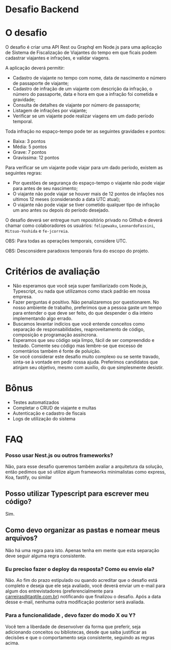 # Desafio Backend

# O desafio

O desafio é criar uma API Rest ou Graphql em Node.js para uma aplicação de Sistema de Fiscalização de Viajantes do tempo em que ficais podem cadastrar viajantes e infrações, e validar viagens.

A aplicação deverá permitir:

- Cadastro de viajante no tempo com nome, data de nascimento e número de passaporte de viajante;
- Cadastro de infração de um viajante com descrição da infração, o número do passaporte, data e hora em que a infração foi cometida e gravidade;
- Consulta de detalhes de viajante por número de passaporte;
- Listagem de infrações por viajante;
- Verificar se um viajante pode realizar viagens em um dado período temporal.

Toda infração no espaço-tempo pode ter as seguintes gravidades e pontos:

- Baixa: 3 pontos
- Média: 5 pontos
- Grave: 7 pontos
- Gravíssima: 12 pontos

Para verificar se um viajante pode viajar para um dado período, existem as seguintes regras:

- Por questões de segurança do espaço-tempo o viajante não pode viajar para antes de seu nascimento;
- O viajante não pode viajar se houver mais de 12 pontos de infações nos ultimos 12 meses (considerando a data UTC atual);
- O viajante não pode viajar se tiver cometido qualquer tipo de infração um ano antes ou depois do período desejado.

O desafio deverá ser entregue num repositório privado no Github e deverá chamar como colaboradores os usuários: `felipewaku`, `LeonardoFassini`, `Mitsuo-Yoshida` e `fe-jcorreia`.

OBS: Para todas as operações temporais, considere UTC.

OBS: Desconsidere paradoxos temporais fora do escopo do projeto.

# Critérios de avaliação

- Não esperamos que você seja super familiarizado com Node.js, Typescript, ou nada que utilizamos como stack padrão em nossa empresa.
- Fazer perguntas é positivo. Não penalizaremos por questionarem. No nosso ambiente de trabalho, preferimos que a pessoa gaste um tempo para entender o que deve ser feito, do que despender o dia inteiro implementando algo errado.
- Buscamos levantar indícios que você entende conceitos como separação de responsabilidades, reaproveitamento de código, composição e programação assíncrona.
- Esperamos que seu código seja limpo, fácil de ser compreendido e testado. Comente seu código mas lembre-se que excesso de comentários também é fonte de poluição.
- Se você considerar este desafio muito complexo ou se sente travado, sinta-se à vontade em pedir nossa ajuda. Preferimos candidatos que atinjam seu objetivo, mesmo com auxílio, do que simplesmente desistir.

# Bônus

- Testes automatizados
- Completar o CRUD de viajante e multas
- Autenticação e cadastro de fiscais
- Logs de utilização do sistema

# FAQ

### Posso usar Nest.js ou outros frameworks?

Não, para esse desafio queremos também avaliar a arquitetura da solução, então pedimos que só utilize algum frameworks minimalistas como express, Koa, fastify, ou similar

## Posso utilizar Typescript para escrever meu código?

Sim.

## Como devo organizar as pastas e nomear meus arquivos?

Não há uma regra para isto. Apenas tenha em mente que esta separação deve seguir alguma regra consistente.

### Eu preciso fazer o deploy da resposta? Como eu envio ela?

Não. Ao fim do prazo estipulado ou quando acreditar que o desafio está completo e deseja que ele seja avaliado, você deverá enviar um e-mail para algum dos entrevistadores (preferencialmente para <carreiras@taqtile.com.br>) notificando que finalizou o desafio. Após a data desse e-mail, nenhuma outra modificação posterior será avaliada.

### Para a funcionalidade <feature>, devo fazer do modo X ou Y?

Você tem a liberdade de desenvolver da forma que preferir, seja adicionando conceitos ou bibliotecas, desde que saiba justificar as decisões e que o comportamento seja consistente, seguindo as regras acima.
